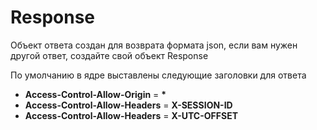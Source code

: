 # Response
Объект ответа создан для возврата формата json, если вам нужен другой ответ, создайте свой объект Response

По умолчанию в ядре выставлены следующие заголовки для ответа
- **Access-Control-Allow-Origin** = **\***
- **Access-Control-Allow-Headers** = **X-SESSION-ID**
- **Access-Control-Allow-Headers** = **X-UTC-OFFSET**